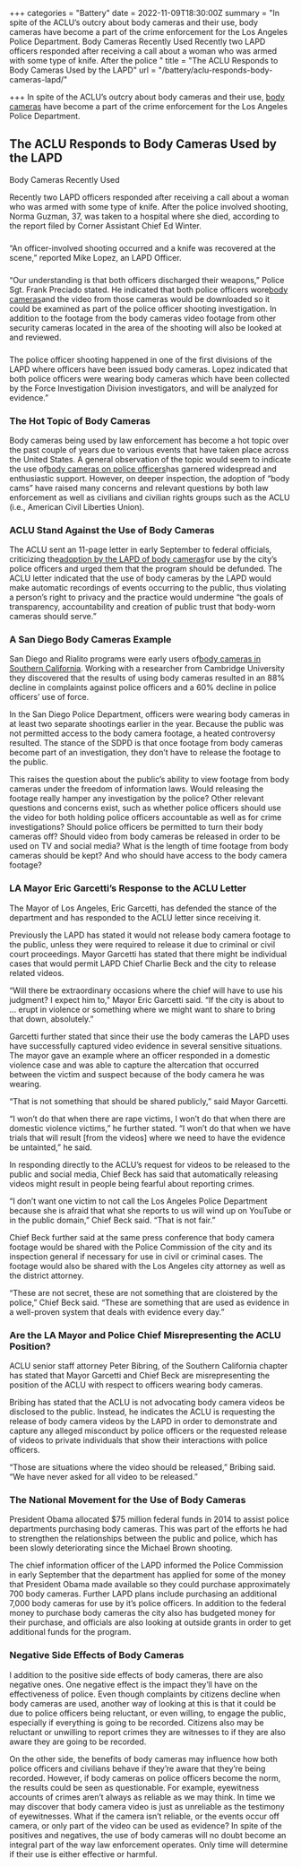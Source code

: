 +++
categories = "Battery"
date = 2022-11-09T18:30:00Z
summary = "In spite of the ACLU’s outcry about body cameras and their use, body cameras have become a part of the crime enforcement for the Los Angeles Police Department. Body Cameras Recently Used Recently two LAPD officers responded after receiving a call about a woman who was armed with some type of knife. After the police "
title = "The ACLU Responds to Body Cameras Used by the LAPD"
url = "/battery/aclu-responds-body-cameras-lapd/"

+++
In spite of the ACLU’s outcry about body cameras and their use, [body cameras](https://www.sevenslegal.com/) have become a part of the crime enforcement for the Los Angeles Police Department.

## The ACLU Responds to Body Cameras Used by the LAPD

Body Cameras Recently Used

Recently two LAPD officers responded after receiving a call about a woman who was armed with some type of knife. After the police involved shooting, Norma Guzman, 37, was taken to a hospital where she died, according to the report filed by Corner Assistant Chief Ed Winter.

### 

“An officer-involved shooting occurred and a knife was recovered at the scene,” reported Mike Lopez, an LAPD Officer.

### 

“Our understanding is that both officers discharged their weapons,” Police Sgt. Frank Preciado stated. He indicated that both police officers wore[body cameras](https://www.sevenslegal.com/)and the video from those cameras would be downloaded so it could be examined as part of the police officer shooting investigation. In addition to the footage from the body cameras video footage from other security cameras located in the area of the shooting will also be looked at and reviewed.

### 

The police officer shooting happened in one of the first divisions of the LAPD where officers have been issued body cameras. Lopez indicated that both police officers were wearing body cameras which have been collected by the Force Investigation Division investigators, and will be analyzed for evidence.”

### The Hot Topic of Body Cameras

Body cameras being used by law enforcement has become a hot topic over the past couple of years due to various events that have taken place across the United States. A general observation of the topic would seem to indicate the use of[body cameras on police officers](https://www.sevenslegal.com/)has garnered widespread and enthusiastic support. However, on deeper inspection, the adoption of “body cams” have raised many concerns and relevant questions by both law enforcement as well as civilians and civilian rights groups such as the ACLU (i.e., American Civil Liberties Union).

### ACLU Stand Against the Use of Body Cameras

The ACLU sent an 11-page letter in early September to federal officials, criticizing the[adoption by the LAPD of body cameras](https://www.sevenslegal.com/)for use by the city’s police officers and urged them that the program should be defunded. The ACLU letter indicated that the use of body cameras by the LAPD would make automatic recordings of events occurring to the public, thus violating a person’s right to privacy and the practice would undermine “the goals of transparency, accountability and creation of public trust that body-worn cameras should serve.”

### A San Diego Body Cameras Example

San Diego and Rialito programs were early users of[body cameras in Southern California](https://www.sevenslegal.com/). Working with a researcher from Cambridge University they discovered that the results of using body cameras resulted in an 88% decline in complaints against police officers and a 60% decline in police officers’ use of force.

In the San Diego Police Department, officers were wearing body cameras in at least two separate shootings earlier in the year. Because the public was not permitted access to the body camera footage, a heated controversy resulted. The stance of the SDPD is that once footage from body cameras become part of an investigation, they don’t have to release the footage to the public.

This raises the question about the public’s ability to view footage from body cameras under the freedom of information laws. Would releasing the footage really hamper any investigation by the police? Other relevant questions and concerns exist, such as whether police officers should use the video for both holding police officers accountable as well as for crime investigations? Should police officers be permitted to turn their body cameras off? Should video from body cameras be released in order to be used on TV and social media? What is the length of time footage from body cameras should be kept? And who should have access to the body camera footage?

### LA Mayor Eric Garcetti’s Response to the ACLU Letter

The Mayor of Los Angeles, Eric Garcetti, has defended the stance of the department and has responded to the ACLU letter since receiving it.

Previously the LAPD has stated it would not release body camera footage to the public, unless they were required to release it due to criminal or civil court proceedings. Mayor Garcetti has stated that there might be individual cases that would permit LAPD Chief Charlie Beck and the city to release related videos.

“Will there be extraordinary occasions where the chief will have to use his judgment? I expect him to,” Mayor Eric Garcetti said. “If the city is about to … erupt in violence or something where we might want to share to bring that down, absolutely.”

Garcetti further stated that since their use the body cameras the LAPD uses have successfully captured video evidence in several sensitive situations. The mayor gave an example where an officer responded in a domestic violence case and was able to capture the altercation that occurred between the victim and suspect because of the body camera he was wearing.

“That is not something that should be shared publicly,” said Mayor Garcetti.

“I won’t do that when there are rape victims, I won’t do that when there are domestic violence victims,” he further stated. “I won’t do that when we have trials that will result \[from the videos\] where we need to have the evidence be untainted,” he said.

In responding directly to the ACLU’s request for videos to be released to the public and social media, Chief Beck has said that automatically releasing videos might result in people being fearful about reporting crimes.

“I don’t want one victim to not call the Los Angeles Police Department because she is afraid that what she reports to us will wind up on YouTube or in the public domain,” Chief Beck said. “That is not fair.”

Chief Beck further said at the same press conference that body camera footage would be shared with the Police Commission of the city and its inspection general if necessary for use in civil or criminal cases. The footage would also be shared with the Los Angeles city attorney as well as the district attorney.

“These are not secret, these are not something that are cloistered by the police,” Chief Beck said. “These are something that are used as evidence in a well-proven system that deals with evidence every day.”

### Are the LA Mayor and Police Chief Misrepresenting the ACLU Position?

ACLU senior staff attorney Peter Bibring, of the Southern California chapter has stated that Mayor Garcetti and Chief Beck are misrepresenting the position of the ACLU with respect to officers wearing body cameras.

Bribing has stated that the ACLU is not advocating body camera videos be disclosed to the public. Instead, he indicates the ACLU is requesting the release of body camera videos by the LAPD in order to demonstrate and capture any alleged misconduct by police officers or the requested release of videos to private individuals that show their interactions with police officers.

“Those are situations where the video should be released,” Bribing said. “We have never asked for all video to be released.”

### The National Movement for the Use of Body Cameras

President Obama allocated $75 million federal funds in 2014 to assist police departments purchasing body cameras. This was part of the efforts he had to strengthen the relationships between the public and police, which has been slowly deteriorating since the Michael Brown shooting.

The chief information officer of the LAPD informed the Police Commission in early September that the department has applied for some of the money that President Obama made available so they could purchase approximately 700 body cameras. Further LAPD plans include purchasing an additional 7,000 body cameras for use by it’s police officers. In addition to the federal money to purchase body cameras the city also has budgeted money for their purchase, and officials are also looking at outside grants in order to get additional funds for the program.

### Negative Side Effects of Body Cameras

I addition to the positive side effects of body cameras, there are also negative ones. One negative effect is the impact they’ll have on the effectiveness of police. Even though complaints by citizens decline when body cameras are used, another way of looking at this is that it could be due to police officers being reluctant, or even willing, to engage the public, especially if everything is going to be recorded. Citizens also may be reluctant or unwilling to report crimes they are witnesses to if they are also aware they are going to be recorded.

On the other side, the benefits of body cameras may influence how both police officers and civilians behave if they’re aware that they’re being recorded. However, if body cameras on police officers become the norm, the results could be seen as questionable. For example, eyewitness accounts of crimes aren’t always as reliable as we may think. In time we may discover that body camera video is just as unreliable as the testimony of eyewitnesses. What if the camera isn’t reliable, or the events occur off camera, or only part of the video can be used as evidence? In spite of the positives and negatives, the use of body cameras will no doubt become an integral part of the way law enforcement operates. Only time will determine if their use is either effective or harmful.